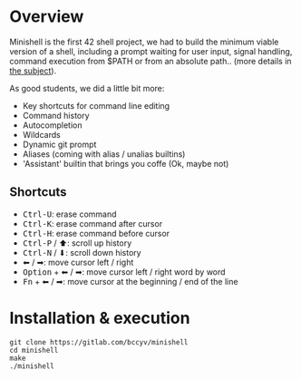 # Overview

Minishell is the first 42 shell project, we had to build the minimum viable version of a shell, including a prompt waiting for user input, signal handling, command execution from $PATH or from an absolute path.. (more details in [the subject](https://gitlab.com/Bccyv/minishell/-/blob/master/subject.pdf)).

As good students, we did a little bit more:
- Key shortcuts for command line editing
- Command history
- Autocompletion
- Wildcards
- Dynamic git prompt
- Aliases (coming with alias / unalias builtins)
- 'Assistant' builtin that brings you coffe (Ok, maybe not)

## Shortcuts

 - <kbd>Ctrl-U</kbd>: erase command
 - <kbd>Ctrl-K</kbd>: erase command after cursor
 - <kbd>Ctrl-H</kbd>: erase command before cursor
 - <kbd>Ctrl-P</kbd> / ⬆: scroll up  history
 - <kbd>Ctrl-N</kbd> / ⬇: scroll down history
 - ⬅ / ➡: move cursor left / right
 - <kbd>Option</kbd> + ⬅ / ➡: move cursor left / right word by word
 - <kbd>Fn</kbd> + ⬅ / ➡: move cursor at the beginning / end of the line

# Installation & execution

    git clone https://gitlab.com/bccyv/minishell
    cd minishell
    make
    ./minishell

